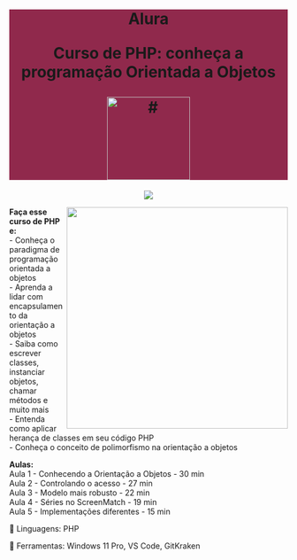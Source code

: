 <h1 align="center" style="background-color:#90294c"> 

<p>Alura</p>
<p>Curso de
PHP: conheça a programação Orientada a Objetos
</p>
<a href="https://cursos.alura.com.br/course/php-programacao-orientada-objetos">
<img src="https://www.alura.com.br/assets/api/cursos/php-programacao-orientada-objetos.svg" 
alt="#" width="150" height="150">
</a> 
</h1>

<p align="center">
<img loading="lazy" src="http://img.shields.io/static/v1?label=STATUS&message=EM%20DESENVOLVIMENTO&color=GREEN&style=for-the-badge"/>
</p>
<img src="https://raw.githubusercontent.com/MicaelliMedeiros/micaellimedeiros/master/image/computer-illustration.png" min-width="400px" max-width="400px" width="400px" align="right">

<p align="left"> 
  <strong>Faça esse curso de PHP e:</strong></br>
    - Conheça o paradigma de programação orientada a objetos</br>
    - Aprenda a lidar com encapsulamento da orientação a objetos</br>
    - Saiba como escrever classes, instanciar objetos, chamar métodos e muito mais</br>
    - Entenda como aplicar herança de classes em seu código PHP</br>
    - Conheça o conceito de polimorfismo na orientação a objetos</br>
</p>

<p align="left">
<strong>Aulas:</strong> </br> 
    Aula 1 - Conhecendo a Orientação a Objetos - 30 min</br>
    Aula 2 - Controlando o acesso - 27 min</br>
    Aula 3 - Modelo mais robusto - 22 min</br>
    Aula 4 - Séries no ScreenMatch - 19 min</br>
    Aula 5 - Implementações diferentes - 15 min</br>
</p>

<p align="left">
  🐙 Linguagens: PHP
</p>

<p align="left">
  💼 Ferramentas: Windows 11 Pro, VS Code, GitKraken
</p>